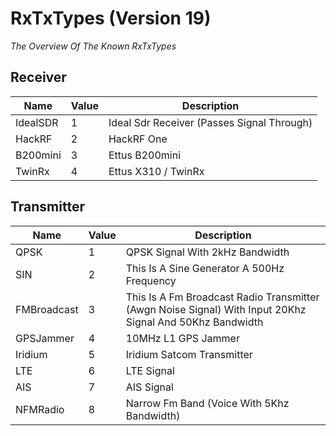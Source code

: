 ﻿
# RxTxTypes (Version 19)

*The Overview Of The Known RxTxTypes*


## Receiver
Name|Value|Description
-|-|-
IdealSDR|1|Ideal Sdr Receiver (Passes Signal Through)
HackRF|2|HackRF One
B200mini|3|Ettus B200mini
TwinRx|4|Ettus X310 / TwinRx


## Transmitter
Name|Value|Description
-|-|-
QPSK|1|QPSK Signal With 2kHz Bandwidth
SIN|2|This Is A Sine Generator A 500Hz Frequency
FMBroadcast|3|This Is A Fm Broadcast Radio Transmitter (Awgn Noise Signal) With Input 20Khz Signal And 50Khz Bandwidth
GPSJammer|4|10MHz L1 GPS Jammer
Iridium|5|Iridium Satcom Transmitter
LTE|6|LTE Signal
AIS|7|AIS Signal
NFMRadio|8|Narrow Fm Band (Voice With 5Khz Bandwidth)
